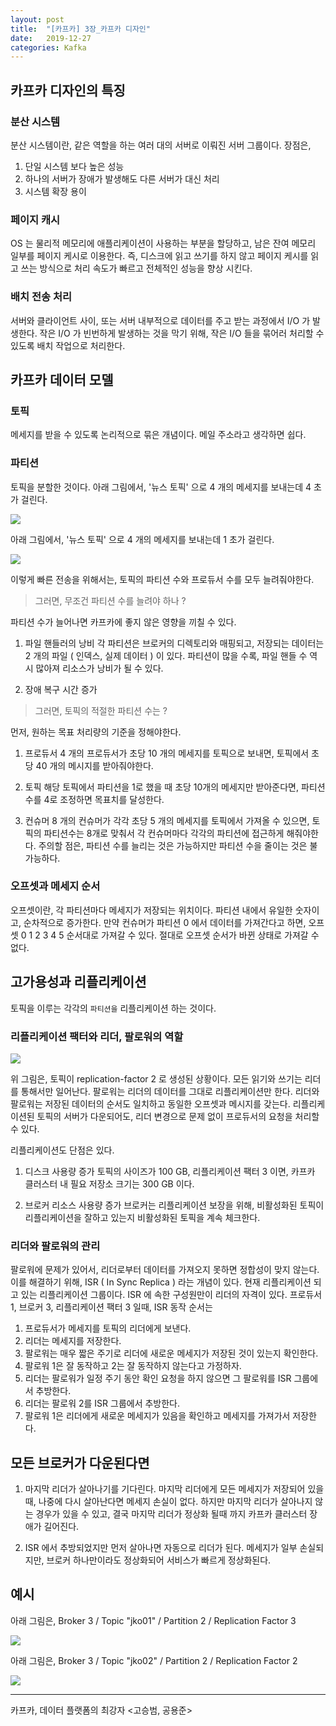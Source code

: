 ```yaml
---
layout: post
title:  "[카프카] 3장_카프카 디자인"
date:   2019-12-27
categories: Kafka
---
```


## 카프카 디자인의 특징

### 분산 시스템

분산 시스템이란, 같은 역할을 하는 여러 대의 서버로 이뤄진 서버 그룹이다.
장점은,

1. 단일 시스템 보다 높은 성능
2. 하나의 서버가 장애가 발생해도 다른 서버가 대신 처리
3. 시스템 확장 용이

### 페이지 캐시

OS 는 물리적 메모리에 애플리케이션이 사용하는 부분을 할당하고, 남은 잔여 메모리 일부를 페이지 케시로 이용한다. 
즉, 디스크에 읽고 쓰기를 하지 않고 페이지 케시를 읽고 쓰는 방식으로 처리 속도가 빠르고 전체적인 성능을 향상 시킨다.

### 배치 전송 처리

서버와 클라이언트 사이, 또는 서버 내부적으로 데이터를 주고 받는 과정에서 I/O 가 발생한다. 
작은 I/O 가 빈번하게 발생하는 것을 막기 위해, 작은 I/O 들을 묶어러 처리할 수 있도록 배치 작업으로 처리한다.

## 카프카 데이터 모델

### 토픽

메세지를 받을 수 있도록 논리적으로 묶은 개념이다. 메일 주소라고 생각하면 쉽다.

### 파티션

토픽을 분할한 것이다.
아래 그림에서, '뉴스 토픽' 으로 4 개의 메세지를 보내는데 4 초가 걸린다.

![](/image/kafka_topic.png)

아래 그림에서, '뉴스 토픽' 으로 4 개의 메세지를 보내는데 1 초가 걸린다.

![](/image/kafka_topic_with_partition.png)


이렇게 빠른 전송을 위해서는, 토픽의 파티션 수와 프로듀서 수를 모두 늘려줘야한다.

> 그러면, 무조건 파티션 수를 늘려야 하나 ?

파티션 수가 늘어나면 카프카에 좋지 않은 영향을 끼칠 수 있다.

1. 파일 핸들러의 낭비
   각 파티션은 브로커의 디렉토리와 매핑되고, 저장되는 데이터는 2 개의 파일 ( 인덱스, 실제 데이터 ) 이 있다.
   파티션이 많을 수록, 파일 핸들 수 역시 많아져 리소스가 낭비가 될 수 있다.

2. 장애 복구 시간 증가

> 그러면, 토픽의 적절한 파티션 수는 ?

먼저, 원하는 목표 처리량의 기준을 정해야한다. 

1. 프로듀서
   4 개의 프로듀서가 초당 10 개의 메세지를 토픽으로 보내면, 토픽에서 초당 40 개의 메시지를 받아줘야한다.

2. 토픽
   해당 토픽에서 파티션을 1로 했을 때 초당 10개의 메세지만 받아준다면, 파티션 수를 4로 조정하면 목표치를 달성한다.

3. 컨슈머
   8 개의 컨슈머가 각각 초당 5 개의 메세지를 토픽에서 가져올 수 있으면, 토픽의 파티션수는 8개로 맞춰서 각 컨슈머마다 각각의 파티션에 접근하게 해줘야한다.
주의할 점은, 파티션 수를 늘리는 것은 가능하지만 파티션 수을 줄이는 것은 불가능하다.

### 오프셋과 메세지 순서

오프셋이란, 각 파티션마다 메세지가 저장되는 위치이다. 
파티션 내에서 유일한 숫자이고, 순차적으로 증가한다.
만약 컨슈머가 파티션 0 에서 데이터를 가져간다고 하면, 오프셋 0 1 2 3 4 5 순서대로 가져갈 수 있다. 
절대로 오프셋 순서가 바뀐 상태로 가져갈 수 없다.

## 고가용성과 리플리케이션

토픽을 이루는 각각의 `파티션을` 리플리케이션 하는 것이다.

### 리플리케이션 팩터와 리더, 팔로워의 역할

![](/image/kafka_replication.png)

위 그림은, 토픽이 replication-factor 2 로 생성된 상황이다.
모든 읽기와 쓰기는 리더를 통해서만 일어난다. 팔로워는 리더의 데이터를 그대로 리플리케이션만 한다.
리더와 팔로워는 저장된 데이터의 순서도 일치하고 동일한 오프셋과 메시지를 갖는다.
리플리케이션된 토픽의 서버가 다운되어도, 리더 변경으로 문제 없이 프로듀서의 요청을 처리할 수 있다.

리플리케이션도 단점은 있다.

1. 디스크 사용량 증가
   토픽의 사이즈가 100 GB, 리플리케이션 팩터 3 이면, 카프카 클러스터 내 필요 저장소 크기는 300 GB 이다.

2. 브로커 리소스 사용량 증가
   브로커는 리플리케이션 보장을 위해, 비활성화된 토픽이 리플리케이션을 잘하고 있는지 비활성화된 토픽을 계속 체크한다. 

### 리더와 팔로워의 관리

팔로워에 문제가 있어서, 리더로부터 데이터를 가져오지 못하면 정합성이 맞지 않는다.
이를 해결하기 위해, ISR ( In Sync Replica ) 라는 개념이 있다. 현재 리플리케이션 되고 있는 리플리케이션 그룹이다.
ISR 에 속한 구성원만이 리더의 자격이 있다.
프로듀서 1, 브로커 3, 리플리케이션 팩터 3 일때, ISR 동작 순서는

1. 프로듀서가 메세지를 토픽의 리더에게 보낸다. 
2. 리더는 메세지를 저장한다.
3. 팔로워는 매우 짧은 주기로 리더에 새로운 메세지가 저장된 것이 있는지 확인한다.
4. 팔로워 1은 잘 동작하고 2는 잘 동작하지 않는다고 가정하자.
5. 리더는 팔로워가 일정 주기 동안 확인 요청을 하지 않으면 그 팔로워를 ISR 그룹에서 추방한다.
6. 리더는 팔로워 2를 ISR 그룹에서 추방한다.
7. 팔로워 1은 리더에게 새로운 메세지가 있음을 확인하고 메세지를 가져가서 저장한다.

## 모든 브로커가 다운된다면

1. 마지막 리더가 살아나기를 기다린다.
   마지막 리더에게 모든 메세지가 저장되어 있을 때, 나중에 다시 살아난다면 메세지 손실이 없다.
   하지만 마지막 리더가 살아나지 않는 경우가 있을 수 있고, 결국 마지막 리더가 정상화 될때 까지 카프카 클러스터 장애가 길어진다.

2. ISR 에서 추방되었지만 먼저 살아나면 자동으로 리더가 된다.
   메세지가 일부 손실되지만, 브로커 하나만이라도 정상화되어 서비스가 빠르게 정상화된다.

## 예시

아래 그림은,
Broker 3 / Topic "jko01" / Partition 2 / Replication Factor 3    

![](/image/kafka_example_01.png)

아래 그림은,
Broker 3 / Topic "jko02" / Partition 2 / Replication Factor 2

![](/image/kafka_example_02.png)

---

카프카, 데이터 플랫폼의 최강자 <고승범, 공용준>


